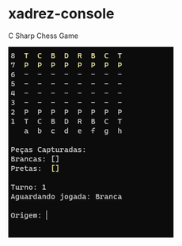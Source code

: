 # xadrez-console
C Sharp Chess Game

![img](https://github.com/marlononion/xadrez-console/blob/main/example.png)
